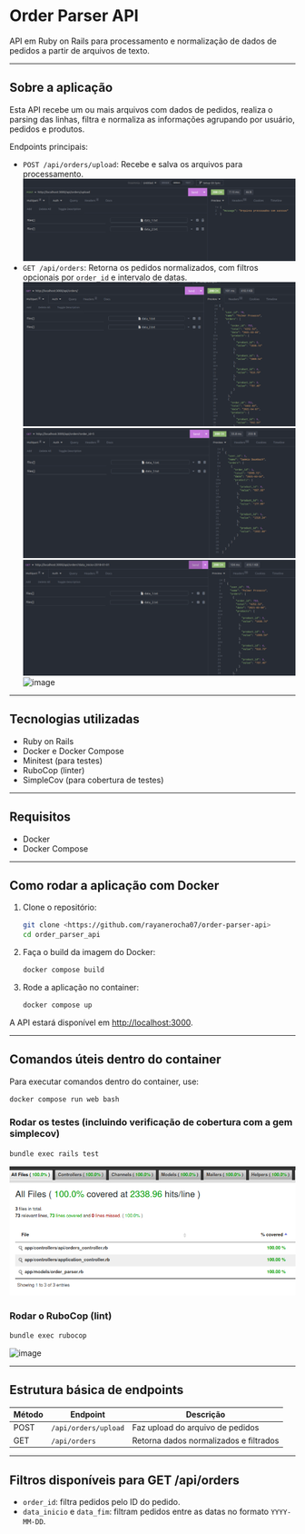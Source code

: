 
# Order Parser API

API em Ruby on Rails para processamento e normalização de dados de pedidos a partir de arquivos de texto.

---

## Sobre a aplicação

Esta API recebe um ou mais arquivos com dados de pedidos, realiza o parsing das linhas, filtra e normaliza as informações agrupando por usuário, pedidos e produtos.

Endpoints principais:
- `POST /api/orders/upload`: Recebe e salva os arquivos para processamento.
![alt text](image.png)
- `GET /api/orders`: Retorna os pedidos normalizados, com filtros opcionais por `order_id` e intervalo de datas.
![alt text](image-1.png)
![alt text](image-2.png)
![alt text](image-3.png)
![image](https://github.com/user-attachments/assets/deb7d86f-21bd-447c-8318-b3321594181c)



---

## Tecnologias utilizadas

- Ruby on Rails
- Docker e Docker Compose
- Minitest (para testes)
- RuboCop (linter)
- SimpleCov (para cobertura de testes)

---

## Requisitos

- Docker
- Docker Compose

---

## Como rodar a aplicação com Docker

1. Clone o repositório:

   ```bash
   git clone <https://github.com/rayanerocha07/order-parser-api>
   cd order_parser_api
   ```

2. Faça o build da imagem do Docker:

   ```bash
   docker compose build
   ```

3. Rode a aplicação no container:

   ```bash
   docker compose up
   ```

A API estará disponível em [http://localhost:3000](http://localhost:3000).

---

## Comandos úteis dentro do container

Para executar comandos dentro do container, use:

```bash
docker compose run web bash
```

### Rodar os testes (incluindo verificação de cobertura com a gem simplecov)

```bash
bundle exec rails test
```

![alt text](image-4.png)

### Rodar o RuboCop (lint)

```bash
bundle exec rubocop
```

![image](https://github.com/user-attachments/assets/6a262e78-550e-42f7-8e20-79d61c7142fa)


---

## Estrutura básica de endpoints

| Método | Endpoint             | Descrição                      |
|--------|----------------------|--------------------------------|
| POST   | `/api/orders/upload` | Faz upload do arquivo de pedidos |
| GET    | `/api/orders`        | Retorna dados normalizados e filtrados |

---

## Filtros disponíveis para GET /api/orders

- `order_id`: filtra pedidos pelo ID do pedido.
- `data_inicio` e `data_fim`: filtram pedidos entre as datas no formato `YYYY-MM-DD`.
